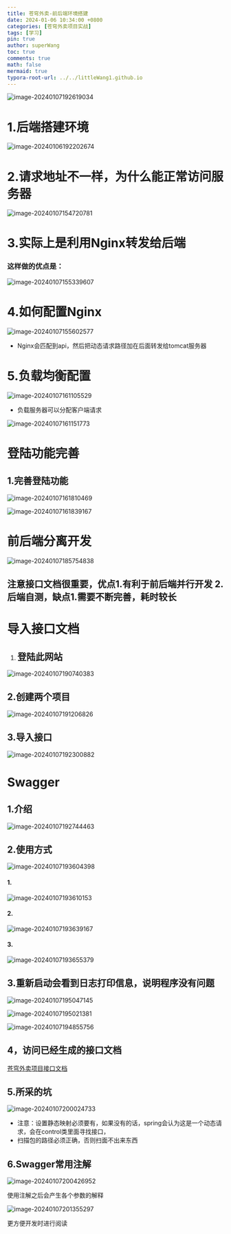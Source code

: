 ```yaml
---
title: 苍穹外卖-前后端环境搭建
date: 2024-01-06 10:34:00 +0800
categories: [苍穹外卖项目实战]
tags: [学习]
pin: true
author: superWang
toc: true
comments: true
math: false
mermaid: true
typora-root-url: ../../littleWang1.github.io
---
```






![image-20240107192619034](/assets/blog_res/2024-01-06-SpringBoot+SSM.assets/image-20240107192619034.png)





# 1.后端搭建环境

![image-20240106192202674](/assets/blog_res/2024-01-06-SpringBoot+SSM.assets/1.png)



# 2.请求地址不一样，为什么能正常访问服务器

![image-20240107154720781](/assets/blog_res/2024-01-06-SpringBoot+SSM.assets/image-20240107154720781.png)

# 3.实际上是利用Nginx转发给后端

### 这样做的优点是：

![image-20240107155339607](/assets/blog_res/2024-01-06-SpringBoot+SSM.assets/image-20240107155339607.png)

# 4.如何配置Nginx

![image-20240107155602577](/assets/blog_res/2024-01-06-SpringBoot+SSM.assets/image-20240107155602577.png)

- Nginx会匹配到api，然后把动态请求路径加在后面转发给tomcat服务器

# 5.负载均衡配置

![image-20240107161105529](/assets/blog_res/2024-01-06-SpringBoot+SSM.assets/image-20240107161105529.png)

- 负载服务器可以分配客户端请求

![image-20240107161151773](/assets/blog_res/2024-01-06-SpringBoot+SSM.assets/image-20240107161151773.png)

# 登陆功能完善

## 1.完善登陆功能

![image-20240107161810469](/assets/blog_res/2024-01-06-SpringBoot+SSM.assets/image-20240107161810469.png)

![image-20240107161839167](/assets/blog_res/2024-01-06-SpringBoot+SSM.assets/image-20240107161839167.png)

# 前后端分离开发

![image-20240107185754838](/assets/blog_res/2024-01-06-SpringBoot+SSM.assets/image-20240107185754838.png)

## 注意接口文档很重要，优点1.有利于前后端并行开发 2.后端自测，缺点1.需要不断完善，耗时较长

# 导入接口文档

1. ## 登陆此网站

![image-20240107190740383](/assets/blog_res/2024-01-06-SpringBoot+SSM.assets/image-20240107190740383.png)

## 2.创建两个项目

![image-20240107191206826](/assets/blog_res/2024-01-06-SpringBoot+SSM.assets/image-20240107191206826.png)

## 3.导入接口

![image-20240107192300882](/assets/blog_res/2024-01-06-SpringBoot+SSM.assets/image-20240107192300882.png)

# Swagger

## 1.介绍

![image-20240107192744463](/assets/blog_res/2024-01-06-SpringBoot+SSM.assets/image-20240107192744463.png)

## 2.使用方式

![image-20240107193604398](/assets/blog_res/2024-01-06-SpringBoot+SSM.assets/image-20240107193604398.png)

#### 1.

![image-20240107193610153](/assets/blog_res/2024-01-06-SpringBoot+SSM.assets/image-20240107193610153.png)

#### 2.

![image-20240107193639167](/assets/blog_res/2024-01-06-SpringBoot+SSM.assets/image-20240107193639167.png)

#### 3.

![image-20240107193655379](/assets/blog_res/2024-01-06-SpringBoot+SSM.assets/image-20240107193655379.png)

## 3.重新启动会看到日志打印信息，说明程序没有问题

![image-20240107195047145](/assets/blog_res/2024-01-06-SpringBoot+SSM.assets/image-20240107195047145.png)

![image-20240107195021381](/assets/blog_res/2024-01-06-SpringBoot+SSM.assets/image-20240107195021381.png)

![image-20240107194855756](/assets/blog_res/2024-01-06-SpringBoot+SSM.assets/image-20240107194855756.png)

## 4，访问已经生成的接口文档

[苍穹外卖项目接口文档](http://localhost:8080/doc.html#/home)

## 5.所采的坑

![image-20240107200024733](/assets/blog_res/2024-01-06-SpringBoot+SSM.assets/image-20240107200024733.png)

- 注意：设置静态映射必须要有，如果没有的话，spring会认为这是一个动态请求，会在control类里面寻找接口，
- 扫描包的路径必须正确，否则扫面不出来东西

## 6.Swagger常用注解

![image-20240107200426952](/assets/blog_res/2024-01-06-SpringBoot+SSM.assets/image-20240107200426952.png)

使用注解之后会产生各个参数的解释

![image-20240107201355297](/assets/blog_res/2024-01-06-SpringBoot+SSM.assets/image-20240107201355297.png)

更方便开发时进行阅读
